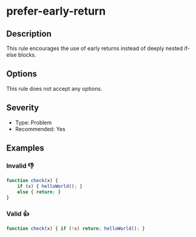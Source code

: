 # prefer-early-return


## Description

This rule encourages the use of early returns instead of deeply nested if-else blocks.

## Options
This rule does not accept any options.

## Severity
- Type: Problem
- Recommended: Yes

## Examples

### **Invalid** 👎

```js
function check(x) {
    if (x) { helloWorld(); } 
    else { return; }
}
```

### **Valid** 👍

```js
function check(x) { if (!x) return; helloWorld(); }
```